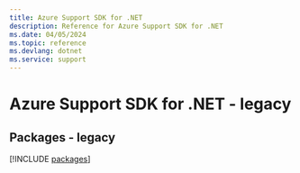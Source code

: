 ```yaml
---
title: Azure Support SDK for .NET
description: Reference for Azure Support SDK for .NET
ms.date: 04/05/2024
ms.topic: reference
ms.devlang: dotnet
ms.service: support
---
```

# Azure Support SDK for .NET - legacy
## Packages - legacy
[!INCLUDE [packages](support-index.md)]